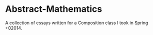 Abstract-Mathematics
====================

A collection of essays written for a Composition class I took in Spring +02014.
